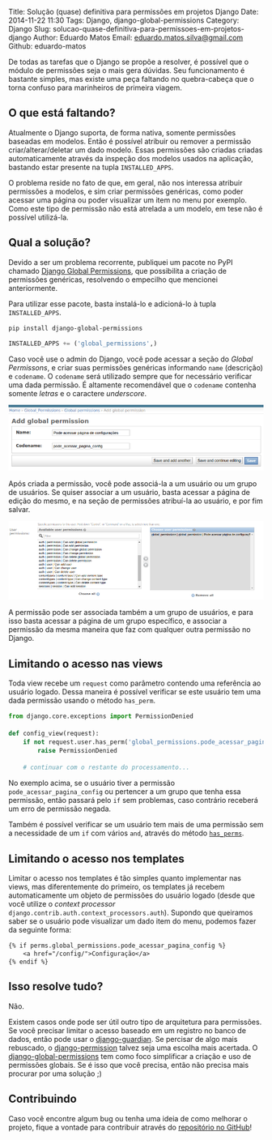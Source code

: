 Title: Solução (quase) definitiva para permissões em projetos Django
Date: 2014-11-22 11:30
Tags: Django, django-global-permissions
Category: Django
Slug: solucao-quase-definitiva-para-permissoes-em-projetos-django
Author: Eduardo Matos
Email: eduardo.matos.silva@gmail.com
Github: eduardo-matos

De todas as tarefas que o Django se propõe a resolver, é possível que o módulo de permissões seja o mais gera dúvidas. Seu funcionamento é bastante simples, mas existe uma peça faltando no quebra-cabeça que o torna confuso para marinheiros de primeira viagem.

## O que está faltando?

Atualmente o Django suporta, de forma nativa, somente permissões baseadas em modelos. Então é possível atribuir ou remover a permissão criar/alterar/deletar um dado modelo. Essas permissões são criadas criadas automaticamente através da inspeção dos modelos usados na aplicação, bastando estar presente na tupla `INSTALLED_APPS`.

O problema reside no fato de que, em geral, não nos interessa atribuir permissões a modelos, e sim criar permissões genéricas, como poder acessar uma página ou poder visualizar um item no menu por exemplo. Como este tipo de permissão não está atrelada a um modelo, em tese não é possível utilizá-la.

## Qual a solução?

Devido a ser um problema recorrente, publiquei um pacote no PyPI chamado [Django Global Permissions](https://pypi.python.org/pypi/django-global-permissions/0.1.0), que possibilita a criação de permissões genéricas, resolvendo o empecilho que mencionei anteriormente.

Para utilizar esse pacote, basta instalá-lo e adicioná-lo à tupla `INSTALLED_APPS`.

```
pip install django-global-permissions
```

```python
INSTALLED_APPS += ('global_permissions',)
```

Caso você use o admin do Django, você pode acessar a seção do *Global Permissons*, e criar suas permissões genéricas informando `name` (descrição) e `codename`. O `codename` será utilizado sempre que for necessário verificar uma dada permissão. É altamente recomendável que o `codename` contenha somente *letras* e o caractere *underscore*.

![Criando permissão](images/eduardo-matos/criando-permissao.png)

Após criada a permissão, você pode associá-la a um usuário ou um grupo de usuários. Se quiser associar a um usuário, basta acessar a página de edição do mesmo, e na seção de permissões atribuí-la ao usuário, e por fim salvar. 

![Permissões de usuário](images/eduardo-matos/permissao-de-usuario.png)

A permissão pode ser associada também a um grupo de usuários, e para isso basta acessar a página de um grupo específico, e associar a permissão da mesma maneira que faz com qualquer outra permissão no Django.

## Limitando o acesso nas views

Toda view recebe um `request` como parâmetro contendo uma referência ao usuário logado. Dessa maneira é possível verificar se este usuário tem uma dada permissão usando o método `has_perm`.

```python
from django.core.exceptions import PermissionDenied

def config_view(request):
    if not request.user.has_perm('global_permissions.pode_acessar_pagina_config'):
        raise PermissionDenied

    # continuar com o restante do processamento...
```

No exemplo acima, se o usuário tiver a permissão `pode_acessar_pagina_config` ou pertencer a um grupo que tenha essa permissão, então passará pelo `if` sem problemas, caso contrário receberá um erro de permissão negada.

Também é possível verificar se um usuário tem mais de uma permissão sem a necessidade de um `if` com vários `and`, através do método [`has_perms`](https://docs.djangoproject.com/en/dev/ref/contrib/auth/#django.contrib.auth.models.User.has_perms). 

## Limitando o acesso nos templates

Limitar o acesso nos templates é tão simples quanto implementar nas views, mas diferentemente do primeiro, os templates já recebem automaticamente um objeto de permissões do usuário logado (desde que você utilize o *context processor* `django.contrib.auth.context_processors.auth`). Supondo que queiramos saber se o usuário pode visualizar um dado item do menu, podemos fazer da seguinte forma:

```htmldjango
{% if perms.global_permissions.pode_acessar_pagina_config %}
    <a href="/config/">Configuração</a>
{% endif %}
```

## Isso resolve tudo?

Não.

Existem casos onde pode ser útil outro tipo de arquitetura para permissões. Se você precisar limitar o acesso baseado em um registro no banco de dados, então pode usar o [django-guardian](https://github.com/lukaszb/django-guardian). Se percisar de algo mais rebuscado, o [django-permission](https://github.com/lambdalisue/django-permission) talvez seja uma escolha mais acertada. O [django-global-permissions](https://github.com/eduardo-matos/django-global-permissions) tem como foco simplificar a criação e uso de permissões globais. Se é isso que você precisa, então não precisa mais procurar por uma solução ;)

## Contribuindo

Caso você encontre algum bug ou tenha uma ideia de como melhorar o projeto, fique a vontade para contribuir através do [repositório no GitHub](https://github.com/eduardo-matos/django-global-permissions)!
